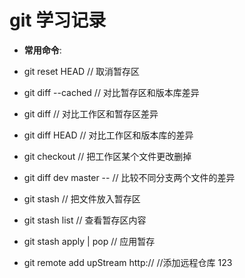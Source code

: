 # git 学习记录

- **常用命令**:

 - git reset HEAD  //  取消暂存区
 - git diff --cached  //  对比暂存区和版本库差异
 - git diff //  对比工作区和暂存区差异
 - git diff HEAD //  对比工作区和版本库的差异
 - git checkout <file> //  把工作区某个文件更改删掉
 - git diff dev master -- <file> //  比较不同分支两个文件的差异
 - git stash // 把文件放入暂存区
 - git stash list // 查看暂存区内容
 - git stash apply | pop // 应用暂存
 - git remote add upStream http://  //添加远程仓库 123
